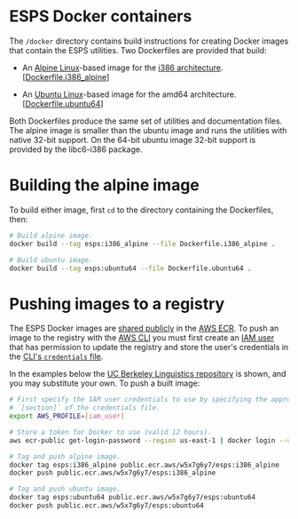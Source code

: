 ESPS Docker containers
======================

The `/docker` directory contains build instructions for creating Docker
images that contain the ESPS utilities. Two Dockerfiles are provided that
build:

   - An [Alpine Linux](https://alpinelinux.org/)-based image for the
     [i386 architecture](https://hub.docker.com/u/i386).
     [[Dockerfile.i386_alpine](Dockerfile.i386_alpine)]

   - An [Ubuntu Linux](https://ubuntu.com)-based image for the
     amd64 architecture. [[Dockerfile.ubuntu64](Dockerfile.ubuntu64)]

Both Dockerfiles produce the same set of utilities and documentation
files. The alpine image is smaller than the ubuntu image and runs the
utilities with native 32-bit support. On the 64-bit ubuntu image 32-bit
support is provided by the libc6-i386 package.

# Building the alpine image

To build either image, first `cd` to the directory containing the Dockerfiles,
then:

```bash
# Build alpine image.
docker build --tag esps:i386_alpine --file Dockerfile.i386_alpine .

# Build ubuntu image.
docker build --tag esps:ubuntu64 --file Dockerfile.ubuntu64 .
```

# Pushing images to a registry

The ESPS Docker images are [shared publicly](https://gallery.ecr.aws/w5x7g6y7/esps)
in the [AWS ECR](https://aws.amazon.com/ecr/). To push an image
to the registry with the [AWS CLI](https://docs.aws.amazon.com/cli/) you must
first create an [IAM user](https://aws.amazon.com/iam/) that has permission to
update the registry and store the user's credentials in the
[CLI's `credentials` file](https://docs.aws.amazon.com/cli/latest/userguide/cli-configure-files.html).

In the examples below the [UC Berkeley Linguistics repository](https://gallery.ecr.aws/w5x7g6y7/esps)
is shown, and you may substitute your own. To push a built image:

```bash
# First specify the IAM user credentials to use by specifying the appropriate
# `[section]` of the credentials file.
export AWS_PROFILE=[iam_user]

# Store a token for Docker to use (valid 12 hours).
aws ecr-public get-login-password --region us-east-1 | docker login --username AWS --password-stdin public.ecr.aws/w5x7g6y7

# Tag and push alpine image.
docker tag esps:i386_alpine public.ecr.aws/w5x7g6y7/esps:i386_alpine
docker push public.ecr.aws/w5x7g6y7/esps:i386_alpine

# Tag and push ubuntu image.
docker tag esps:ubuntu64 public.ecr.aws/w5x7g6y7/esps:ubuntu64
docker push public.ecr.aws/w5x7g6y7/esps:ubuntu64
```
